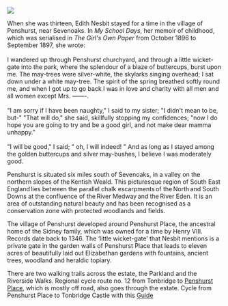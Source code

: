 <a href="https://dev.visual-essays.app"><img src="https://dev-visual-essays.netlify.app/images/ve-button.png"></a>
<param ve-config title="Edith Nesbit, Penshurst" author="Eleanor Fitzsimons" layout="vtl" banner="/images/banners/19c.jpg">

<param ve-entity eid="Q939838" aliases="Sevenoaks">
<param ve-entity eid="Q1227477" aliases="Penshurst">
<param ve-entity eid="Q797782" aliases="Medway">
<param ve-entity eid="Q6516469" aliases="Eden">
<param ve-entity eid="Q7164746" aliases="Penshurst Place">
<param ve-entity eid="Q936183" aliases="Tonbridge">
<param ve-entity eid="Q7820768" aliases="Tonbridge Castle">

When she was thirteen, Edith Nesbit stayed for a time in the village of Penshurst, near Sevenoaks. In _My School Days_, her memoir of childhood, which was serialised in _The Girl's Own Paper_ from October 1896 to September 1897, she wrote: 
<br><br>
I wandered up through Penshurst churchyard, and through a little wicket-gate into the park, where the splendour of a blaze of buttercups, burst upon me. The may-trees were silver-white, the skylarks singing overhead; I sat down under a white may-tree. The spirit of the spring breathed softly round me, and when I got up to go back I was in love and charity with all men and all women except Mrs. ——-. 
<br><br>
"I am sorry if I have been naughty," I said to my sister; "I didn't mean to be, but-" "That will do," she said, skillfully stopping my confidences; "now I do hope you are going to try and be a good girl, and not make dear mamma unhappy." 
<br><br>
"I will be good," I said; " oh, I will indeed! " And as long as I stayed among the golden buttercups and silver may-bushes, I believe I was moderately good. 
<param ve-image url="https://upload.wikimedia.org/wikipedia/commons/2/26/The_Formal_Gardens_at_Penshurst_Place_-_geograph.org.uk_-_1295893.jpg" label="The Formal Gardens at Penshurst Place" attribution="Paul Farmer">
<param ve-map center="Q1227477" zoom="12">

Penshurst is situated six miles south of Sevenoaks, in a valley on the northern slopes of the Kentish Weald. This picturesque region of South East England lies between the parallel chalk escarpments of the North and South Downs at the confluence of the River Medway and the River Eden. It is an area of outstanding natural beauty and has been recognised as a conservation zone with protected woodlands and fields.  
<param ve-image url="https://upload.wikimedia.org/wikipedia/commons/e/e5/River_Medway_at_Penshurst_-_geograph.org.uk_-_2206540.jpg" label="The River Medway at Penshurst" attribution="River Medway at Penshurst by Roger Smith, CC BY-SA 2.0, via Wikimedia Commons">
<param ve-map center="Q1227477" zoom="12">

The village of Penshurst developed around Penshurst Place, the ancestral home of the Sidney family, which was owned for a time by Henry VIII. Records date back to 1346. The ‘little wicket-gate’ that Nesbit mentions is a private gate in the garden walls of Penshurst Place that leads to eleven acres of beautifully laid out Elizabethan gardens with fountains, ancient trees, woodland and heraldic topiary. 
<param ve-image url="https://upload.wikimedia.org/wikipedia/commons/b/b5/Penshurst_Place%2C_Kent.jpg" label="Penshurst Place" attribution="Nessy-Pic, CC BY-SA 4.0, via Wikimedia Commons">
<param ve-map center="Q7164746" zoom="15">

There are two walking trails across the estate, the Parkland and the Riverside Walks. Regional cycle route no. 12 from Tonbridge to [Penshurst Place](www.penshurstplace.com), which is mostly off road, also goes through the estate.  Cycle from Penshurst Place to Tonbridge Castle with this [Guide](https://www.penshurstplace.com/public/uploads/browser/files/Cycle%20Route.pdf)
<param ve-image url="https://upload.wikimedia.org/wikipedia/commons/2/21/Penshurst_Place%2C_2012_%283%29.JPG" label="Penshurst Place" attribution="Elisa.rolle, CC BY-SA 3.0, via Wikimedia Commons">
<param ve-map center="Q7820768" zoom="13">

